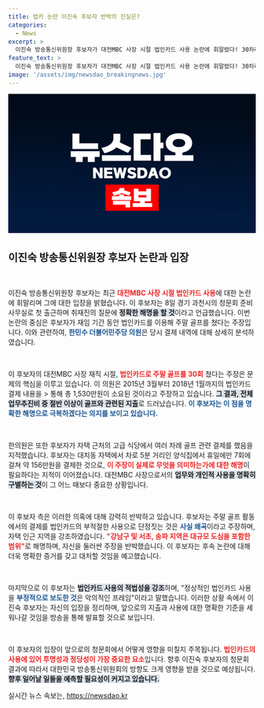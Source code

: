 ```yaml
---
title: 법카 논란 이진숙 후보자 반박의 진실은?
categories:
  - News
excerpt: >
  이진숙 방송통신위원장 후보자가 대전MBC 사장 시절 법인카드 사용 논란에 휘말렸다! 30차례의 주말 골프 및 고급 식사 비용의 진실은? 후보자 측의 강력 반박과 함께 본격적인 진실 공방이 시작된다. 클릭해 보시죠!
feature_text: >
  이진숙 방송통신위원장 후보자가 대전MBC 사장 시절 법인카드 사용 논란에 휘말렸다! 30차례의 주말 골프 및 고급 식사 비용의 진실은? 후보자 측의 강력 반박과 함께 본격적인 진실 공방이 시작된다. 클릭해 보시죠!
image: '/assets/img/newsdao_breakingnews.jpg'
---
```


<p><img src="/assets/img/newsdao_breakingnews.jpg" alt="implanttips 속보" /></p>

<h2 data-ke-size="size26">이진숙 방송통신위원장 후보자 논란과 입장</h2>

<p data-ke-size="size16">&nbsp;</p>

<p>이진숙 방송통신위원장 후보자는 최근 <b><span style="color: #ee2323;">대전MBC 사장 시절 법인카드 사용</span></b>에 대한 논란에 휘말리며 그에 대한 입장을 밝혔습니다. 이 후보자는 8일 경기 과천시의 청문회 준비 사무실로 첫 출근하며 취재진의 질문에 <b><span style="background-color: #21538527;">정확한 해명을 할 것</span></b>이라고 언급했습니다. 이번 논란의 중심은 후보자가 재임 기간 동안 법인카드를 이용해 주말 골프를 쳤다는 주장입니다. 이와 관련하여, <b><span style="color: #1a5490;">한민수 더불어민주당 의원</span></b>은 당시 결제 내역에 대해 상세히 분석하였습니다.</p>

<p data-ke-size="size16">&nbsp;</p>

<p>이 후보자의 대전MBC 사장 재직 시절, <b><span style="color: #ee2323;">법인카드로 주말 골프를 30회</span></b> 쳤다는 주장은 문제의 핵심을 이루고 있습니다. 이 의원은 2015년 3월부터 2018년 1월까지의 법인카드 결제 내용을 &gt; 통해 총 1,530만원이 소요된 것이라고 주장하고 있습니다. <b><span style="background-color: #21538527;">그 결과, 전체 업무추진비 중 절반 이상이 골프와 관련된 지출</span></b>로 드러났습니다. <b><span style="color: #1a5490;">이 후보자는 이 점을 명확한 해명으로 극복하겠다는 의지를 보이고 있습니다.</span></b></p>

<p data-ke-size="size16">&nbsp;</p>

<p>한의원은 또한 후보자가 자택 근처의 고급 식당에서 여러 차례 골프 관련 결제를 했음을 지적했습니다. 후보자는 대치동 자택에서 차로 5분 거리인 양식집에서 휴일에만 7회에 걸쳐 약 156만원을 결제한 것으로, <b><span style="color: #ee2323;">이 주장이 실제로 무엇을 의미하는가에 대한 해명</span></b>이 필요하다는 지적이 이어졌습니다. 대전MBC 사장으로서의 <b><span style="background-color: #21538527;">업무와 개인적 사용을 명확히 구별하는 것</span></b>이 그 어느 때보다 중요한 상황입니다.</p>

<p data-ke-size="size16">&nbsp;</p>

<p>이 후보자 측은 이러한 의혹에 대해 강력히 반박하고 있습니다. 후보자는 주말 골프 활동에서의 결제를 법인카드의 부적절한 사용으로 단정짓는 것은 <b><span style="color: #1a5490;">사실 왜곡</span></b>이라고 주장하며, 자택 인근 지역을 강조하였습니다. <b><span style="color: #ee2323;">"강남구 및 서초, 송파 지역은 대규모 도심을 포함한 범위"</span></b>로 해명하며, 자신을 둘러싼 주장을 반박했습니다. 이 후보자는 후속 논란에 대해 더욱 명확한 증거를 갖고 대처할 것임을 예고했습니다.</p>

<p data-ke-size="size16">&nbsp;</p>

<p>마지막으로 이 후보자는 <b><span style="background-color: #21538527;">법인카드 사용의 적법성을 강조</span></b>하며, "정상적인 법인카드 사용을 <b><span style="color: #1a5490;">부정적으로 보도한 것</span></b>은 악의적인 프레임"이라고 말했습니다. 이러한 상황 속에서 이진숙 후보자는 자신의 입장을 정리하며, 앞으로의 지출과 사용에 대한 명확한 기준을 세워나갈 것임을 방송을 통해 발표할 것으로 보입니다. </p>

<p data-ke-size="size16">&nbsp;</p>

<p>이 후보자의 입장이 앞으로의 청문회에서 어떻게 영향을 미칠지 주목됩니다. <b><span style="color: #ee2323;">법인카드의 사용에 있어 투명성과 정당성이 가장 중요한 요소</span></b>입니다. 향후 이진숙 후보자의 청문회 결과에 따라서 대한민국 방송통신위원회의 방향도 크게 영향을 받을 것으로 예상됩니다. <b><span style="background-color: #21538527;">향후 일어날 일들을 예측할 필요성이 커지고 있습니다.</span></b></p>
실시간 뉴스 속보는, <a href="https://newsdao.kr" rel="dofollow">https://newsdao.kr</a>


